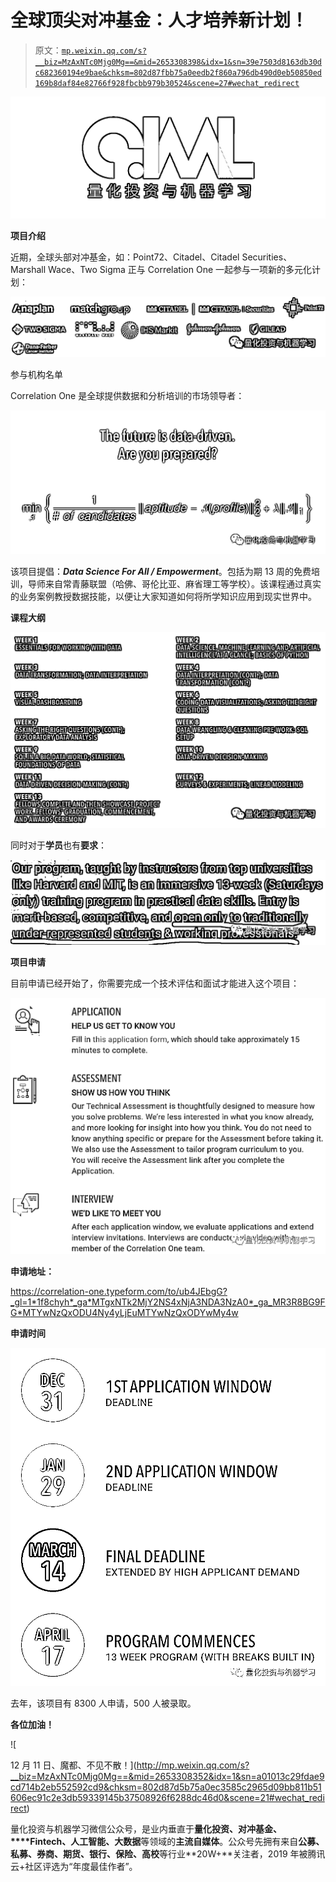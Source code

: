 # 全球顶尖对冲基金：人才培养新计划！

> 原文：[`mp.weixin.qq.com/s?__biz=MzAxNTc0Mjg0Mg==&mid=2653308398&idx=1&sn=39e7503d8163db30dc682360194e9bae&chksm=802d87fbb75a0eedb2f860a796db490d0eb50850ed169b8daf84e82766f928fbcbb979b30524&scene=27#wechat_redirect`](http://mp.weixin.qq.com/s?__biz=MzAxNTc0Mjg0Mg==&mid=2653308398&idx=1&sn=39e7503d8163db30dc682360194e9bae&chksm=802d87fbb75a0eedb2f860a796db490d0eb50850ed169b8daf84e82766f928fbcbb979b30524&scene=27#wechat_redirect)

![](img/5f7e444cbd0879522a8a640b9a701dd5.png)

**项目介绍**

近期，全球头部对冲基金，如：Point72、Citadel、Citadel Securities、Marshall Wace、Two Sigma 正与 Correlation One 一起参与一项新的多元化计划：

![](img/7c0a48b0846a38f699f251398a33e98c.png)

参与机构名单

Correlation One 是全球提供数据和分析培训的市场领导者：

![](img/466b8e16fe4535e9fc3fa3a58596ede2.png)

该项目提倡：***Data Science For All / Empowerment***。包括为期 13 周的免费培训，导师来自常青藤联盟（哈佛、哥伦比亚、麻省理工等学校）。该课程通过真实的业务案例教授数据技能，以便让大家知道如何将所学知识应用到现实世界中。

**课程大纲**

![](img/ed0a95b3ac6ae084b5e7e8713e6c05e1.png)

同时对于**学员**也有**要求**：

![](img/4e575d7ebf4f273b1344cb7d7ce5b042.png)

**项目申请**

目前申请已经开始了，你需要完成一个技术评估和面试才能进入这个项目：

![](img/ed37cec7ce4cef2353f0d78b9055037a.png)

**申请地址：**

https://correlation-one.typeform.com/to/ub4JEbgG?_gl=1*1f8chyh*_ga*MTgxNTk2MjY2NS4xNjA3NDA3NzA0*_ga_MR3R8BG9FG*MTYwNzQxODU4Ny4yLjEuMTYwNzQxODYwMy4w 

**申请时间**

![](img/07284c70cc9313786e98bf51b4e1ca76.png)

去年，该项目有 8300 人申请，500 人被录取。

**各位加油！**

![

12 月 11 日、魔都、不见不散！](http://mp.weixin.qq.com/s?__biz=MzAxNTc0Mjg0Mg==&mid=2653308352&idx=1&sn=a01013c29fdae9cd714b2eb552592cd9&chksm=802d87d5b75a0ec3585c2965d09bb811b51606ec91c2e3db59339145b37508926f6288dc46d0&scene=21#wechat_redirect) 

量化投资与机器学习微信公众号，是业内垂直于**量化投资、对冲基金、****Fintech、人工智能、大数据**等领域的**主流自媒体**。公众号先拥有来自**公募、私募、券商、期货、银行、保险、高校**等行业**20W+**关注者，2019 年被腾讯云+社区评选为“年度最佳作者”。